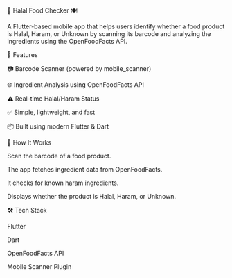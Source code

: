 🕌 Halal Food Checker 🍽️

A Flutter-based mobile app that helps users identify whether a food product is Halal, Haram, or Unknown by scanning its barcode and analyzing the ingredients using the OpenFoodFacts API.


📱 Features

📷 Barcode Scanner (powered by mobile_scanner)

🌐 Ingredient Analysis using OpenFoodFacts API

⚠️ Real-time Halal/Haram Status

✅ Simple, lightweight, and fast

📦 Built using modern Flutter & Dart

🚀 How It Works

Scan the barcode of a food product.

The app fetches ingredient data from OpenFoodFacts.

It checks for known haram ingredients.

Displays whether the product is Halal, Haram, or Unknown.

🛠️ Tech Stack

Flutter

Dart

OpenFoodFacts API

Mobile Scanner Plugin
